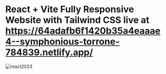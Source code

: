 # React + Vite Fully Responsive Website with Tailwind CSS live at https://64adafb6f1420b35a4eaaae4--symphonious-torrone-784839.netlify.app/


![react2023](https://github.com/westoleaboat/reactWebsite/assets/68698872/2acc319a-6381-4937-8032-92a155880452)

